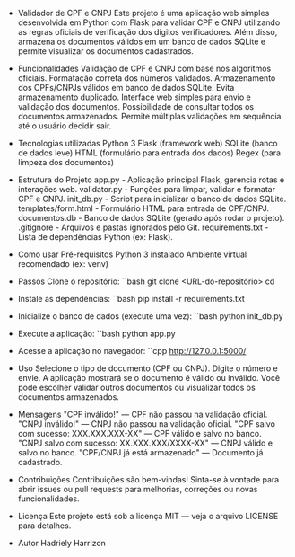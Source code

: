 - Validador de CPF e CNPJ
Este projeto é uma aplicação web simples desenvolvida em Python com Flask para validar CPF e CNPJ utilizando as regras oficiais de verificação dos dígitos verificadores. Além disso, armazena os documentos válidos em um banco de dados SQLite e permite visualizar os documentos cadastrados.

- Funcionalidades
Validação de CPF e CNPJ com base nos algoritmos oficiais.
Formatação correta dos números validados.
Armazenamento dos CPFs/CNPJs válidos em banco de dados SQLite.
Evita armazenamento duplicado.
Interface web simples para envio e validação dos documentos.
Possibilidade de consultar todos os documentos armazenados.
Permite múltiplas validações em sequência até o usuário decidir sair.

- Tecnologias utilizadas
Python 3
Flask (framework web)
SQLite (banco de dados leve)
HTML (formulário para entrada dos dados)
Regex (para limpeza dos documentos)

- Estrutura do Projeto
app.py - Aplicação principal Flask, gerencia rotas e interações web.
validator.py - Funções para limpar, validar e formatar CPF e CNPJ.
init_db.py - Script para inicializar o banco de dados SQLite.
templates/form.html - Formulário HTML para entrada de CPF/CNPJ.
documentos.db - Banco de dados SQLite (gerado após rodar o projeto).
.gitignore - Arquivos e pastas ignorados pelo Git.
requirements.txt - Lista de dependências Python (ex: Flask).

- Como usar
Pré-requisitos
Python 3 instalado
Ambiente virtual recomendado (ex: venv)

- Passos
Clone o repositório:
``bash
git clone <URL-do-repositório>
cd <nome-do-projeto>

- Instale as dependências:
``bash
pip install -r requirements.txt

- Inicialize o banco de dados (execute uma vez):
``bash
python init_db.py

- Execute a aplicação:
``bash
python app.py

- Acesse a aplicação no navegador:
``cpp
http://127.0.0.1:5000/


- Uso
Selecione o tipo de documento (CPF ou CNPJ).
Digite o número e envie.
A aplicação mostrará se o documento é válido ou inválido.
Você pode escolher validar outros documentos ou visualizar todos os documentos armazenados.

- Mensagens
"CPF inválido!" — CPF não passou na validação oficial.
"CNPJ inválido!" — CNPJ não passou na validação oficial.
"CPF salvo com sucesso: XXX.XXX.XXX-XX" — CPF válido e salvo no banco.
"CNPJ salvo com sucesso: XX.XXX.XXX/XXXX-XX" — CNPJ válido e salvo no banco.
"CPF/CNPJ já está armazenado" — Documento já cadastrado.

- Contribuições
Contribuições são bem-vindas! Sinta-se à vontade para abrir issues ou pull requests para melhorias, correções ou novas funcionalidades.

- Licença
Este projeto está sob a licença MIT — veja o arquivo LICENSE para detalhes.

- Autor
Hadriely Harrizon
